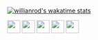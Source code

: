 [![willianrod's wakatime stats](https://github-readme-stats.vercel.app/api/wakatime?username=guikaua12&layout=compact&theme=dark)](https://github.com/guikaua12/)

<div style="display="flex"">
  <img src="https://cdn.jsdelivr.net/gh/devicons/devicon/icons/java/java-plain.svg" width="30px"/>
  <img src="https://cdn.jsdelivr.net/gh/devicons/devicon/icons/mysql/mysql-plain.svg" width="30px"/>
  <img src="https://cdn.jsdelivr.net/gh/devicons/devicon/icons/html5/html5-plain.svg"  width="30px"/>
  <img src="https://cdn.jsdelivr.net/gh/devicons/devicon/icons/css3/css3-plain.svg" width="30px"/>
  <img src="https://cdn.jsdelivr.net/gh/devicons/devicon/icons/php/php-plain.svg" width="30px"/>
</div>
